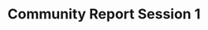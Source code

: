 ---
slug: community-session-1
type: event
event_type: Community Report Session
status: ready
title: Community Report Session 1
venue: VOGELFREI
date_time: Friday, April 21st, 10:00
schedule:
    -   time: t10:00
        item: $on-the-fly-documentary
    -   time: t10:25
        item: $toplap-barcelona-community-report-2023
    -   time: t10:35
        item: $nl-cl-community-report
    -   time: t10:45
        item: $toplap-karlsruhe
---